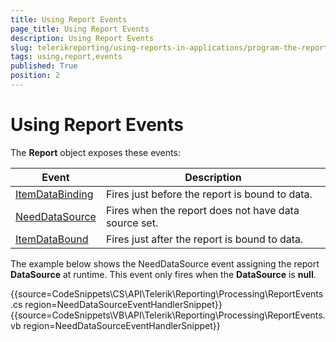 ```yaml
---
title: Using Report Events
page_title: Using Report Events 
description: Using Report Events
slug: telerikreporting/using-reports-in-applications/program-the-report-definition/report-events/using-report-events
tags: using,report,events
published: True
position: 2
---
```


# Using Report Events

The __Report__ object exposes these events: 

| Event | Description |
| ------ | ------ |
|[ItemDataBinding](/reporting/api/Telerik.Reporting.ReportItemBase.html#collapsible-Telerik_Reporting_ReportItemBase_ItemDataBinding)|Fires just before the report is bound to data.|
|[NeedDataSource](/reporting/api/Telerik.Reporting.DataItem.html#collapsible-Telerik_Reporting_DataItem_NeedDataSource)|Fires when the report does not have data source set.|
|[ItemDataBound](/reporting/api/Telerik.Reporting.ReportItemBase.html#collapsible-Telerik_Reporting_ReportItemBase_ItemDataBound)|Fires just after the report is bound to data.|

The example below shows the NeedDataSource event assigning the report __DataSource__ at runtime. This event only fires when the __DataSource__ is __null__. 

{{source=CodeSnippets\CS\API\Telerik\Reporting\Processing\ReportEvents.cs region=NeedDataSourceEventHandlerSnippet}}
{{source=CodeSnippets\VB\API\Telerik\Reporting\Processing\ReportEvents.vb region=NeedDataSourceEventHandlerSnippet}}


